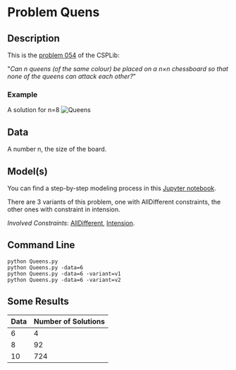 
# Problem Quens

## Description
This is the [problem 054](https://www.csplib.org/Problems/prob054/) of the CSPLib:

"*Can n queens (of the same colour) be placed on a n×n chessboard so that none of the queens can attack each other?*"


### Example
A solution for n=8
![Queens](http://pycsp.org/assets/notebooks/figures/queens.png)

## Data
A number n, the size of the board.

## Model(s)


You can find a step-by-step modeling process in this [Jupyter notebook](https://pycsp.org/documentation/models/CSP/Queens/).

There are 3 variants of this problem, one with AllDifferent constraints, the other ones with constraint in intension.

*Involved Constraints*: [AllDifferent](https://pycsp.org/documentation/constraints/AllDifferentMatrix/),
[Intension](https://pycsp.org/documentation/constraints/Intension/).



## Command Line


```shell
python Queens.py
python Queens.py -data=6
python Queens.py -data=6 -variant=v1
python Queens.py -data=6 -variant=v2
 ```

## Some Results

| Data | Number of Solutions |
|------|---------------------|
| 6    | 4                   |
| 8    | 92                  |
| 10   | 724                 |
